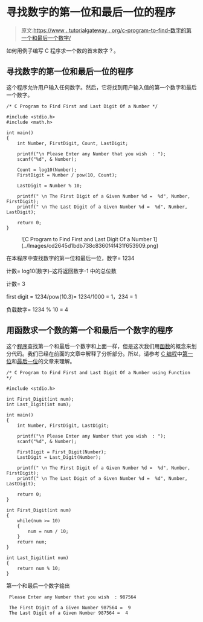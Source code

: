 # 寻找数字的第一位和最后一位的程序

> 原文:[https://www . tutorialgateway . org/c-program-to-find-数字的第一个和最后一个数字/](https://www.tutorialgateway.org/c-program-to-find-first-and-last-digit-of-a-number/)

如何用例子编写 C 程序求一个数的首末数字？。

## 寻找数字的第一位和最后一位的程序

这个程序允许用户输入任何数字。然后，它将找到用户输入值的第一个数字和最后一个数字。

```
/* C Program to Find First and Last Digit Of a Number */

#include <stdio.h>
#include <math.h>

int main()
{
  	int Number, FirstDigit, Count, LastDigit;

  	printf("\n Please Enter any Number that you wish  : ");
  	scanf("%d", & Number);

  	Count = log10(Number); 	
  	FirstDigit = Number / pow(10, Count);

  	LastDigit = Number % 10;

	printf(" \n The First Digit of a Given Number %d =  %d", Number, FirstDigit);
	printf(" \n The Last Digit of a Given Number %d =  %d", Number, LastDigit);

  	return 0;
}
```

<figure class="wp-block-image">![C Program to Find First and Last Digit Of a Number 1](../Images/cd2645d1bdb738c8360f4f431f653909.png)</figure>

在本程序中查找数字的第一位和最后一位，数字= 1234

计数= log10(数字)–这将返回数字-1 中的总位数

计数= 3

first digit = 1234/pow(10.3)= 1234/1000 = 1，234 = 1

负载数字= 1234 % 10 = 4

## 用函数求一个数的第一个和最后一个数字的程序

这个[程序](https://www.tutorialgateway.org/c-programming-examples/)查找第一个和最后一个数字和上面一样，但是这次我们用[函数](https://www.tutorialgateway.org/functions-in-c/)的概念来划分代码。我们已经在前面的文章中解释了分析部分。所以，请参考 [C 编程](https://www.tutorialgateway.org/c-programming/)中[第一位](https://www.tutorialgateway.org/c-program-to-find-first-digit-of-a-number/)和[最后一位](https://www.tutorialgateway.org/c-program-find-last-digit-number/)的文章来理解。

```
/* C Program to Find First and Last Digit Of a Number using Function */

#include <stdio.h>

int First_Digit(int num);
int Last_Digit(int num); 

int main()
{
  	int Number, FirstDigit, LastDigit;

  	printf("\n Please Enter any Number that you wish  : ");
  	scanf("%d", & Number);

  	FirstDigit = First_Digit(Number);
  	LastDigit = Last_Digit(Number);

	printf(" \n The First Digit of a Given Number %d =  %d", Number, FirstDigit);  
  	printf(" \n The Last Digit of a Given Number %d =  %d", Number, LastDigit);

  	return 0;
}

int First_Digit(int num)
{
	while(num >= 10)
	{
		num = num / 10;
	}
	return num;
}

int Last_Digit(int num)
{
	return num % 10;
}
```

第一个和最后一个数字输出

```
 Please Enter any Number that you wish  : 987564

 The First Digit of a Given Number 987564 =  9 
 The Last Digit of a Given Number 987564 =  4
```
